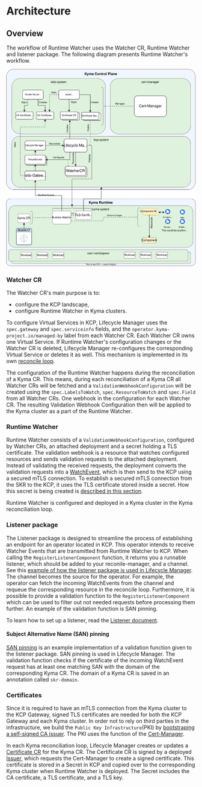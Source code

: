 # Architecture

## Overview

The workflow of Runtime Watcher uses the Watcher CR, Runtime Watcher and listener package.
The following diagram presents Runtime Watcher's workflow.

![Runtime Watcher architecture](./assets/runtime_watcher_architecture_simplified.svg)

### Watcher CR

The Watcher CR's main purpose is to:
- configure the KCP landscape,
- configure Runtime Watcher in Kyma clusters.

To configure Virtual Services in KCP, Lifecycle Manager uses the `spec.gateway` and `spec.serviceinfo` fields, and the `operator.kyma-project.io/managed-by` label from each Watcher CR. Each Watcher CR owns one Virtual Service. If Runtime Watcher's configuration changes or the Watcher CR is deleted, Lifecycle Manager re-configures the corresponding Virtual Service or deletes it as well. This mechanism is implemented in its own [reconcile loop](https://github.com/kyma-project/lifecycle-manager/blob/4cb423780633afe7805d26d624c22a6f51943492/controllers/watcher_controller.go#L74).

The configuration of the Runtime Watcher happens during the reconciliation of a Kyma CR. This means, during each reconciliation of a Kyma CR all Watcher CRs will be fetched and a `ValidationWebhookConfiguration` will be created using the `spec.LabelsToWatch`, `spec.ResourceToWatch` and `spec.Field` from all Watcher CRs. One webhook in the configuration for each Watcher CR. The resulting Validation Webhook Configuration then will be applied to the Kyma cluster as a part of the Runtime Watcher.



### Runtime Watcher

Runtime Watcher consists of a `ValidationWebhookConfiguration`, configured by Watcher CRs, an attached deployment and a secret holding a TLS certificate. The validation webhook is a resource that watches configured resources and sends validation requests to the attached deployment. Instead of validating the received requests, the deployment converts the validation requests into a [WatchEvent](https://github.com/kyma-project/runtime-watcher/blob/de040bddeba1a7875e3a0e626db4634134971022/listener/pkg/types/event.go#L8), which is then send to the KCP using a secured mTLS connection. To establish a secured mTLS connection from the SKR to the KCP, it uses the TLS certificate stored inside a secret. How this secret is being created is [described in this section](###certificates).

Runtime Watcher is configured and deployed in a Kyma cluster in the Kyma reconciliation loop.

### Listener package

The Listener package is designed to streamline the process of establishing an endpoint for an operator located in KCP. This operator intends to receive Watcher Events that are transmitted from Runtime Watcher to KCP. When calling the `RegisterListenerComponent` function, it returns you a runnable listener, which should be added to your reconile-manager, and a channel. See this [example of how the listener package is used in Lifecycle Manager](https://github.com/kyma-project/lifecycle-manager/blob/24d21bb642ceaf9dadffe7732bf7c3f70c085ffb/controllers/manifest_controller.go#L43-L50). The channel becomes the source for the operator. For example, the operator can fetch the incoming WatchEvents from the channel and requeue the corresponding resource in the reconcile loop. Furthermore, it is possible to provide a validation function to the `RegisterListenerComponent` which can be used to filter out not needed requests before processing them further. An example of the validation function is SAN pinning.

To learn how to set up a listener, read the [Listener document](./Listener.md).

#### Subject Alternative Name (SAN) pinning

[SAN pinning](https://github.com/kyma-project/lifecycle-manager/blob/c1e06b7b973aca17cc715b6a4660b76f4e7b9e29/pkg/security/san_pinning.go#L55) is an example implementation of a validation function given to the listener package. SAN pinning is used in Lifecycle Manager. The validation function checks if the certificate of the incoming WatchEvent request has at least one matching SAN with the domain of the corresponding Kyma CR. The domain of a Kyma CR is saved in an annotation called `skr-domain`.

### Certificates
Since it is required to have an mTLS connection from the Kyma cluster to the KCP Gateway, signed TLS certificates are needed for both the KCP Gateway and each Kyma cluster. In order not to rely on third parties in the infrastructure, we build the `Public Key Infrastructure`(PKI) by [bootstraping a self-signed CA issuer](https://cert-manager.io/docs/configuration/selfsigned/#bootstrapping-ca-issuers). The PKI uses the function of the [Cert-Manager](https://cert-manager.io/). 

In each Kyma reconciliation loop, Lifecycle Manager creates or updates a [Certificate CR](https://cert-manager.io/docs/concepts/certificate/) for the Kyma CR. The Certificate CR is signed by a deployed [Issuer](https://cert-manager.io/docs/concepts/issuer/#supported-issuers), which requests the Cert-Manager to create a signed certificate. This certificate is stored in a Secret in KCP and copied over to the corresponding Kyma cluster when Runtime Watcher is deployed. The Secret includes the CA certificate, a TLS certificate, and a TLS key.
